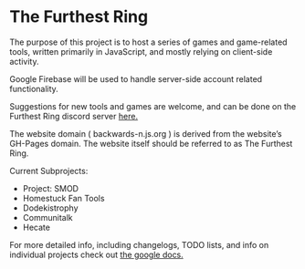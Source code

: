 # The Furthest Ring
The purpose of this project is to host a series of games and game-related tools, written primarily in JavaScript, and mostly relying on client-side activity.

Google Firebase will be used to handle server-side account related functionality.

Suggestions for new tools and games are welcome, and can be done on the Furthest Ring discord server [here.](https://discord.gg/jAZC9N4)

The website domain ( backwards-n.js.org ) is derived from the website’s GH-Pages domain. The website itself should be referred to as The Furthest Ring.

Current Subprojects:

* Project: SMOD
* Homestuck Fan Tools
* Dodekistrophy
* Communitalk
* Hecate

For more detailed info, including changelogs, TODO lists, and info on individual projects check out [the google docs.](https://docs.google.com/document/d/1Mtlcvhleztx2h2sIrruFiQ3IjlkftKp2jbeU9Nyt7W4/edit?usp=sharing)
